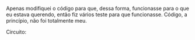 Apenas modifiquei o código para que, dessa forma, funcionasse para o que eu estava querendo, então fiz vários teste para que funcionasse.
Código, a princípio, não foi totalmente meu.

Circuito:
<img scr="/circuito_arduino.png">